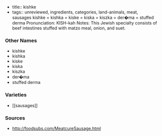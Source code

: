 - title:: kishke
- tags:: unreviewed, ingredients, categories, land-animals, meat, sausages
kishke = kishka = kiske = kiska = kiszka = der�ma = stuffed derma Pronunciation: KISH-kah Notes: This Jewish specialty consists of beef intestines stuffed with matzo meal, onion, and suet.

### Other Names

* kishke
* kishka
* kiske
* kiska
* kiszka
* der�ma
* stuffed derma

### Varieties

* [[sausages]]

### Sources
* http://foodsubs.com/MeatcureSausage.html
